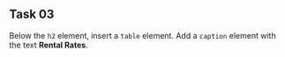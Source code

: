 ## Task 03
Below the  `h2` element, insert a `table` element. Add a `caption` element with the text **Rental Rates**. 
